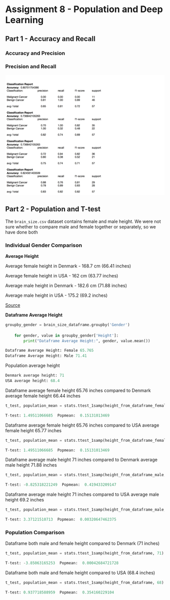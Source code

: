 # Assignment 8 - Population and Deep Learning

## Part 1 - Accuracy and Recall

### Accuracy and Precision

### Precision and Recall

![Text](https://github.com/HakimiX/BusinessIntelligence/blob/master/Assignment8/Model/model.jpg)

## Part 2 - Population and T-test

The `brain_size.csv` dataset contains female and male height. We were not sure whether to compare male and female together or separately, so we have done both

### Individual Gender Comparison

__Average Height__

Average female height in Denmark - 168.7 cm (66.41 inches)

Average female height in USA - 162 cm (63.77 inches)

Average male height in Denmark - 182.6 cm (71.88 inches)

Average male height in USA - 175.2 (69.2 inches)

[Source](http://www.averageheight.co/average-female-height-by-country)

__Dataframe Average Height__

```python
groupby_gender = brain_size_dataframe.groupby('Gender')
    
    for gender, value in groupby_gender['Height']:
        print("Dataframe Average Height:", gender, value.mean())
```
```python
Dataframe Average Height: Female 65.765
Dataframe Average Height: Male 71.41
```

Population average height 
```python
Denmark average height: 71
USA average height: 68.4
```

Dataframe average female height 65.76 inches compared to Denmark average female height 66.44 inches
```python
t_test, population_mean = stats.ttest_1samp(height_from_dataframe_female, 66)
```
```python
T-test: 1.49511066685  Popmean:  0.15131013469
```

Dataframe average female height 65.76 inches compared to USA average female height 65.77 inches
```python
t_test, population_mean = stats.ttest_1samp(height_from_dataframe_female, 65)
```
```python
T-test: 1.49511066685  Popmean:  0.15131013469
```

Dataframe average male height 71 inches compared to Denmark average male height 71.88 inches
```python
t_test, population_mean = stats.ttest_1samp(height_from_dataframe_male, 72)
```
```python
T-test: -0.825318221249  Popmean:  0.419433209147
```

Dataframe average male height 71 inches compared to USA average male height 69.2 inches
```python
t_test, population_mean = stats.ttest_1samp(height_from_dataframe_male, 69)
```
```python
T-test: 3.37121510713  Popmean:  0.00320647462375
```

### Population Comparison

Dataframe both male and female height compared to Denmark (71 inches)
```python
t_test, population_mean = stats.ttest_1samp(height_from_dataframe, 71)
```
```python
T-test: -3.85063165253  Popmean:  0.00042684721728
```

Dataframe both male and female height compared to USA (68.4 inches)
```python
t_test, population_mean = stats.ttest_1samp(height_from_dataframe, 68)
```
```python
T-test: 0.937718588959  Popmean:  0.354160229104
```






